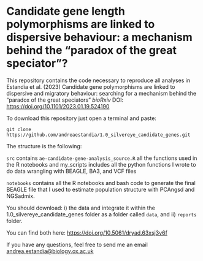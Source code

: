 # Candidate gene length polymorphisms are linked to dispersive behaviour: a mechanism behind the “paradox of the great speciator”?

This repository contains the code necessary to reproduce all analyses in Estandía et al. (2023) Candidate gene polymorphisms are linked to dispersive and migratory behaviour: searching for a mechanism behind the “paradox of the great speciators” *bioRxiv*
DOI: https://doi.org/10.1101/2023.01.19.524190

To download this repository just open a terminal and paste:

```git clone https://github.com/andreaestandia/1.0_silvereye_candidate_genes.git```

The structure is the following:

```src``` contains `ae-candidate-gene-analysis_source.R` all the functions used in the R notebooks and my_scripts includes all the python functions I wrote to do data wrangling with BEAGLE, BA3, and VCF files 

`notebooks` contains all the R notebooks and bash code to generate the final BEAGLE file that I used to estimate population structure with PCAngsd and NGSadmix.

You should download: i) the data and integrate it within the 1.0_silvereye_candidate_genes folder as a folder called ```data```, and ii) ```reports``` folder.

You can find both here: https://doi.org/10.5061/dryad.63xsj3v6f

If you have any questions, feel free to send me an email andrea.estandia@biology.ox.ac.uk
